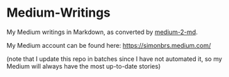 # Medium-Writings
My Medium writings in Markdown, as converted by [medium-2-md](https://github.com/gautamdhameja/medium-2-md).

My Medium account can be found here: https://simonbrs.medium.com/

(note that I update this repo in batches since I have not automated it, so my Medium will always have the most up-to-date stories)
